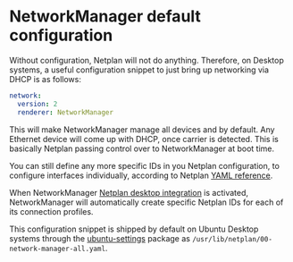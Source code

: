 # NetworkManager default configuration

Without configuration, Netplan will not do anything. Therefore, on Desktop
systems, a useful configuration snippet to just bring up networking via DHCP is
as follows:

```yaml
network:
  version: 2
  renderer: NetworkManager
```

This will make NetworkManager manage all devices and by default. Any Ethernet
device will come up with DHCP, once carrier is detected. This is basically
Netplan passing control over to NetworkManager at boot time.

You can still define any more specific IDs in you Netplan configuration, to
configure interfaces individually, according to Netplan [YAML reference](/netplan-yaml/).

When NetworkManager [Netplan desktop integration](/netplan-everywhere/) is
activated, NetworkManager will automatically create specific Netplan IDs for
each of its connection profiles.

This configuration snippet is shipped by default on Ubuntu Desktop systems
through the [ubuntu-settings](https://launchpad.net/ubuntu/+source/ubuntu-settings)
package as `/usr/lib/netplan/00-network-manager-all.yaml`.
